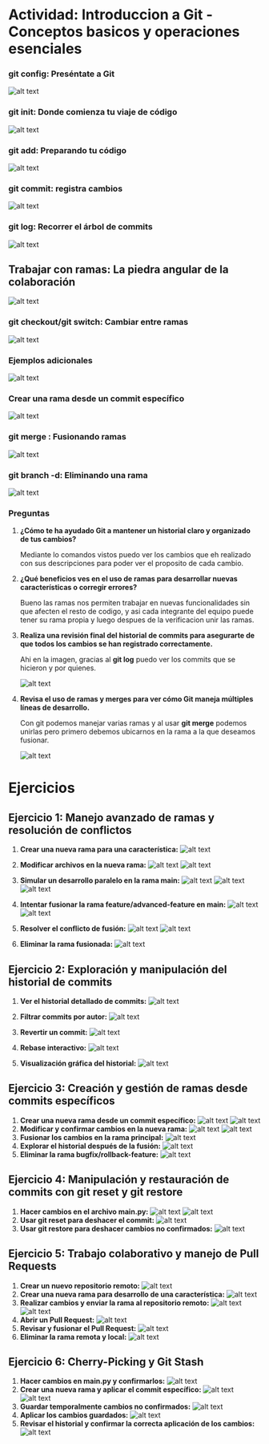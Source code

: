 # Actividad: Introduccion a Git - Conceptos basicos y operaciones esenciales


### **git config:** Preséntate a Git
![alt text](C1.png)

### **git init:** Donde comienza tu viaje de código
![alt text](C2.png)

### **git add:** Preparando tu código
![alt text](C3.png)

### **git commit:** registra cambios
![alt text](C4.png)
### **git log:** Recorrer el árbol de commits
![alt text](C5.png)

## Trabajar con ramas: La piedra angular de la colaboración
![alt text](C6.png)

### **git checkout/git switch:** Cambiar entre ramas
![alt text](C7.png)

### **Ejemplos adicionales**
![alt text](C8.png)

### **Crear una rama desde un commit específico**
![alt text](C9.png)

### **git merge :** Fusionando ramas
![alt text](C10.png)

### **git branch -d:** Eliminando una rama
![alt text](C11.png)

### Preguntas
1. **¿Cómo te ha ayudado Git a mantener un historial claro y organizado de tus cambios?**

    Mediante lo comandos vistos puedo ver los cambios que eh realizado con sus descripciones para poder ver el proposito de cada cambio.

2. **¿Qué beneficios ves en el uso de ramas para desarrollar nuevas características o corregir errores?**

    Bueno las ramas nos permiten trabajar en nuevas funcionalidades sin que afecten el resto de codigo, y asi cada integrante del equipo puede tener su rama propia y luego despues de la verificacion unir las ramas.

3. **Realiza una revisión final del historial de commits para asegurarte de que todos los cambios se han registrado correctamente.**

    Ahi en la imagen, gracias al **git log** puedo ver los commits que se hicieron y por quienes.

    ![alt text](C12.png)


4. **Revisa el uso de ramas y merges para ver cómo Git maneja múltiples líneas de desarrollo.**

    Con git podemos manejar varias ramas y al usar **git merge** podemos unirlas pero primero debemos ubicarnos en la rama a la que deseamos fusionar.

    ![alt text](C13.png)
    #
#

# Ejercicios
## **Ejercicio 1:** Manejo avanzado de ramas y resolución de conflictos
1. **Crear una nueva rama para una característica:**
![alt text](E1.10.png)
2. **Modificar archivos en la nueva rama:**
![alt text](E1.20.png)
![alt text](E1.21.png)
3. **Simular un desarrollo paralelo en la rama main:**
![alt text](E1.30.png)
![alt text](E1.31.png)
![alt text](E1.32.png)
4. **Intentar fusionar la rama feature/advanced-feature en main:**
![alt text](E1.40.png)
![alt text](E1.41.png)

5. **Resolver el conflicto de fusión:**
![alt text](E1.50.png)
![alt text](E1.51.png)

6. **Eliminar la rama fusionada:**
![alt text](E1.60.png)


## **Ejercicio 2:** Exploración y manipulación del historial de commits

1. **Ver el historial detallado de commits:**
![alt text](E2.10.png)


2. **Filtrar commits por autor:**
![alt text](E2.20.png)
3. **Revertir un commit:**
![alt text](E2.30.png)
4. **Rebase interactivo:**
![alt text](E2.40.png)
5. **Visualización gráfica del historial:**
![alt text](E2.50.png)
## **Ejercicio 3:** Creación y gestión de ramas desde commits específicos

1. **Crear una nueva rama desde un commit específico:**
![alt text](E3.10.png)
![alt text](E3.11.png)
2. **Modificar y confirmar cambios en la nueva rama:**
![alt text](E3.20.png)
![alt text](E3.21.png)
3. **Fusionar los cambios en la rama principal:**
![alt text](E3.30.png)
4. **Explorar el historial después de la fusión:**
![alt text](E3.40.png)
5. **Eliminar la rama bugfix/rollback-feature:**
![alt text](E3.50.png)

## **Ejercicio 4:** Manipulación y restauración de commits con git reset y git restore

1. **Hacer cambios en el archivo main.py:**
![alt text](E4.10.png)
![alt text](E4.11.png)
2. **Usar git reset para deshacer el commit:**
![alt text](E4.20.png)
3. **Usar git restore para deshacer cambios no confirmados:**
![alt text](E4.30.png)

## **Ejercicio 5:** Trabajo colaborativo y manejo de Pull Requests

1. **Crear un nuevo repositorio remoto:**
![alt text](E5.10.png)
2. **Crear una nueva rama para desarrollo de una característica:**
![alt text](E5.20.png)
3. **Realizar cambios y enviar la rama al repositorio remoto:**
![alt text](E5.30.png)
![alt text](E5.31.png)
4. **Abrir un Pull Request:**
![alt text](E5.40.png)
5. **Revisar y fusionar el Pull Request:**
![alt text](E5.50.png)
6. **Eliminar la rama remota y local:**
![alt text](E5.60.png)
## **Ejercicio 6:** Cherry-Picking y Git Stash

1. **Hacer cambios en main.py y confirmarlos:**
![alt text](E6.10.png)
2. **Crear una nueva rama y aplicar el commit específico:**
![alt text](E6.20.png)
![alt text](E6.21.png)
3. **Guardar temporalmente cambios no confirmados:**
![alt text](E6.30.png)
4. **Aplicar los cambios guardados:**
![alt text](E6.40.png)
5. **Revisar el historial y confirmar la correcta aplicación de los cambios:**
![alt text](E6.50.png)